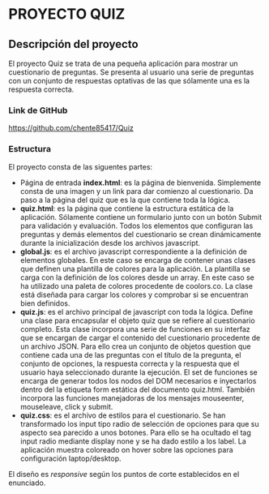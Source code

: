 # PROYECTO QUIZ

## Descripción del proyecto

El proyecto Quiz se trata de una pequeña aplicación para mostrar un cuestionario de preguntas. Se presenta al usuario una serie de preguntas con un conjunto de respuestas optativas de las que sólamente una es la respuesta correcta.

### Link de GitHub
https://github.com/chente85417/Quiz

### Estructura
El proyecto consta de las siguentes partes:

- Página de entrada **index.html**: es la página de bienvenida. Simplemente consta de una imagen y un link para dar comienzo al cuestionario. Da paso a la página del quiz que es la que contiene toda la lógica.
- **quiz.html**: es la página que contiene la estructura estática de la aplicación. Sólamente contiene un formulario junto con un botón Submit para validación y evaluación. Todos los elementos que configuran las preguntas y demás elementos del cuestionario se crean dinámicamente durante la inicialización desde los archivos javascript.
- **global.js**: es el archivo javascript correspondiente a la definición de elementos globales. En este caso se encarga de contener unas clases que definen una plantilla de colores para la aplicación. La plantilla se carga con la definición de los colores desde un array. En este caso se ha utilizado una paleta de colores procedente de coolors.co. La clase está diseñada para cargar los colores y comprobar si se encuentran bien definidos.
- **quiz.js**: es el archivo principal de javascript con toda la lógica. Define una clase para encapsular el objeto quiz que se refiere al cuestionario completo. Esta clase incorpora una serie de funciones en su interfaz que se encargan de cargar el contenido del cuestionario procedente de un archivo JSON. Para ello crea un conjunto de objetos question que contiene cada una de las preguntas con el título de la pregunta, el conjunto de opciones, la respuesta correcta y la respuesta que el usuario haya seleccionado durante la ejecución. El set de funciones se encarga de generar todos los nodos del DOM necesarios e inyectarlos dentro del la etiqueta form estática del documento quiz.html. También incorpora las funciones manejadoras de los mensajes mouseenter, mouseleave, click y submit.
- **quiz.css**: es el archivo de estilos para el cuestionario. Se han transformado los input tipo radio de selección de opciones para que su aspecto sea parecido a unos botones. Para ello se ha ocultado el tag input radio mediante display none y se ha dado estilo a los label. La aplicación muestra coloreado on hover sobre las opciones para configuración laptop/desktop.

El diseño es *responsive* según los puntos de corte establecidos en el enunciado. 


